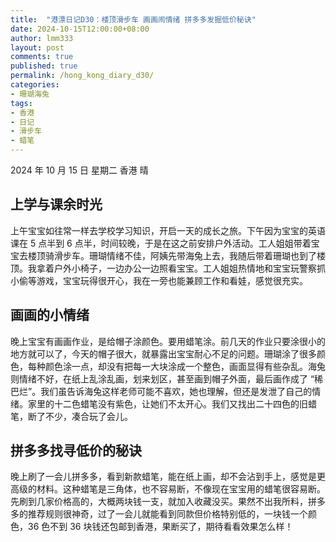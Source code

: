 ```yaml
---
title:  "港漂日记D30：楼顶滑步车 画画闹情绪 拼多多发掘低价秘诀"
date: 2024-10-15T12:00:00+08:00
author: lmm333
layout: post
comments: true
published: true
permalink: /hong_kong_diary_d30/
categories:
- 珊瑚海兔
tags:
- 香港
- 日记
- 滑步车
- 蜡笔
---
```

2024 年 10 月 15 日 星期二 香港 晴

## 上学与课余时光
上午宝宝如往常一样去学校学习知识，开启一天的成长之旅。下午因为宝宝的英语课在 5 点半到 6 点半，时间较晚，于是在这之前安排户外活动。工人姐姐带着宝宝去楼顶骑滑步车。珊瑚情绪不佳，阿姨先带海兔上去，我随后带着珊瑚也到了楼顶。我拿着户外小椅子，一边办公一边照看宝宝。工人姐姐热情地和宝宝玩警察抓小偷等游戏，宝宝玩得很开心，我在一旁也能兼顾工作和看娃，感觉很充实。

## 画画的小情绪
晚上宝宝有画画作业，是给帽子涂颜色。要用蜡笔涂。前几天的作业只要涂很小的地方就可以了，今天的帽子很大，就暴露出宝宝耐心不足的问题。珊瑚涂了很多颜色，每种颜色涂一点，却没有把每一大块涂成一个整色，画面显得有些杂乱。海兔则情绪不好，在纸上乱涂乱画，划来划区，甚至画到帽子外面，最后画作成了 “稀巴烂”。我们虽告诉海兔这样老师可能不喜欢，她也理解，但还是发泄了自己的情绪。家里的十二色蜡笔没有紫色，让她们不太开心。我们又找出二十四色的旧蜡笔，断了不少，凑合玩了会儿。

## 拼多多找寻低价的秘诀
晚上刷了一会儿拼多多，看到新款蜡笔，能在纸上画，却不会沾到手上，感觉是更高级的材料。这种蜡笔是三角体，也不容易断，不像现在宝宝用的蜡笔很容易断。先刷到几家价格高的，大概两块钱一支，就加入收藏没买。果然不出我所料，拼多多的推荐规则很神奇，过了一会儿就能看到同款但价格特别低的，一块钱一个颜色，36 色不到 36 块钱还包邮到香港，果断买了，期待看看效果怎么样！
